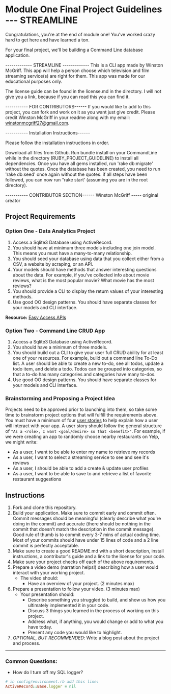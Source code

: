 # Module One Final Project Guidelines --- STREAMLINE 

Congratulations, you're at the end of module one! You've worked crazy hard to get here and have learned a ton.

For your final project, we'll be building a Command Line database application.

------------- STREAMLINE -------------
This is a CLI app made by Winston McGriff. This app will help a person choose which television and film streaming service(s) are right for them. This app was made for our educational purposes only. 

The license guide can be found in the license.md in the directory. I will not give you a link, because if you can read this you can find it.

----------- FOR CONTRIBUTORS------
If you would like to add to this project, you can fork and work on it as you want just give credit. Please credit Winston McGriff in your readme along with my email: winstonmcgriff27@gmail.com.

----------- Installation Instructions------

Please follow the installation instructions in order. 

Download all files from Github.
Run bundle install on your CommandLine while in the directory (RUBY_PROJECT_GUIDELINE) to install all dependencies.
Once you have all gems installed, run 'rake db:migrate' without the quotes.
Once the database has been created, you need to run 'rake db:seed' once again without the quotes.
if all steps have been followed, you can now run “rake start' (assuming you are in the root directory).

----------- CONTRIBUTOR SECTION------
Winston McGriff ----- original creator







## Project Requirements

### Option One - Data Analytics Project

1. Access a Sqlite3 Database using ActiveRecord.
2. You should have at minimum three models including one join model. This means you must have a many-to-many relationship.
3. You should seed your database using data that you collect either from a CSV, a website by scraping, or an API.
4. Your models should have methods that answer interesting questions about the data. For example, if you've collected info about movie reviews, what is the most popular movie? What movie has the most reviews?
5. You should provide a CLI to display the return values of your interesting methods.  
6. Use good OO design patterns. You should have separate classes for your models and CLI interface.

  **Resource:** [Easy Access APIs](https://github.com/learn-co-curriculum/easy-access-apis)

### Option Two - Command Line CRUD App

1. Access a Sqlite3 Database using ActiveRecord.
2. You should have a minimum of three models.
3. You should build out a CLI to give your user full CRUD ability for at least one of your resources. For example, build out a command line To-Do list. A user should be able to create a new to-do, see all todos, update a todo item, and delete a todo. Todos can be grouped into categories, so that a to-do has many categories and categories have many to-dos.
4. Use good OO design patterns. You should have separate classes for your models and CLI interface.

### Brainstorming and Proposing a Project Idea

Projects need to be approved prior to launching into them, so take some time to brainstorm project options that will fulfill the requirements above.  You must have a minimum of four [user stories](https://en.wikipedia.org/wiki/User_story) to help explain how a user will interact with your app.  A user story should follow the general structure of `"As a <role>, I want <goal/desire> so that <benefit>"`. For example, if we were creating an app to randomly choose nearby restaurants on Yelp, we might write:

* As a user, I want to be able to enter my name to retrieve my records
* As a user, I want to select a streaming service to see and see it's reviews
* As a user, I should be able to add a create & update user profiles
* As a user, I want to be able to save to and retrieve a list of favorite restaurant suggestions 
<!-- stretch -->

## Instructions

1. Fork and clone this repository.
2. Build your application. Make sure to commit early and commit often. Commit messages should be meaningful (clearly describe what you're doing in the commit) and accurate (there should be nothing in the commit that doesn't match the description in the commit message). Good rule of thumb is to commit every 3-7 mins of actual coding time. Most of your commits should have under 15 lines of code and a 2 line commit is perfectly acceptable.
3. Make sure to create a good README.md with a short description, install instructions, a contributor's guide and a link to the license for your code.
4. Make sure your project checks off each of the above requirements.
5. Prepare a video demo (narration helps!) describing how a user would interact with your working project.
    * The video should:
      - Have an overview of your project. (2 minutes max)
6. Prepare a presentation to follow your video. (3 minutes max)
    * Your presentation should:
      - Describe something you struggled to build, and show us how you ultimately implemented it in your code.
      - Discuss 3 things you learned in the process of working on this project.
      - Address what, if anything, you would change or add to what you have today.
      - Present any code you would like to highlight.   
7. *OPTIONAL, BUT RECOMMENDED*: Write a blog post about the project and process.

---
### Common Questions:
- How do I turn off my SQL logger?
```ruby
# in config/environment.rb add this line:
ActiveRecord::Base.logger = nil
```
